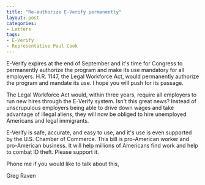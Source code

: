 ```yaml
---
title: "Re-authorize E-Verify permanently"
layout: post
categories:
- Letters
tags:
- E-Verify
- Representative Paul Cook
---
```


E-Verify expires at the end of September and it's time for Congress to permanently authorize the program and make its use mandatory for all employers. H.R. 1147, the Legal Workforce Act, would permanently authorize the program and mandate its use. I hope you will push for its passage.

The Legal Workforce Act would, within three years, require all employers to run new hires through the E-Verify system. Isn't this great news? Instead of unscrupulous employers being able to drive down wages and take advantage of illegal aliens, they will now be obliged to hire unemployed Americans and legal immigrants.

E-Verify is safe, accurate, and easy to use, and it's use is even supported by the U.S. Chamber of Commerce. This bill is pro-American worker and pro-American business. It will help millions of Americans find work and help to combat ID theft. Please support it.

Phone me if you would like to talk about this,

Greg Raven